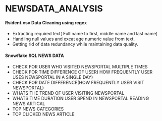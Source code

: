 # NEWSDATA_ANALYSIS
#### Rsident.csv Data Cleaning using regex
  - Extracting required text( Full name to first, middle name and last name)
  - Handling null values and excat age numeric value from text.
  - Getting rid of data redundancy while maintaining data quality.
#### Snowflake SQL NEWS DATA
  - CHECK FOR USER WHO VISITED NEWSPORTAL MULTIPLE TIMES
  - CHECK FOR TIME DIFFERENCE OF USER( HOW FREQUENTLY USER USES NEWSPORTAL IN A SINGLE DAY)
  - CHECK FOR DATE DIFFERENCE(HOW FREQUENTLY USER VISIT NEWSPORTAL)
  - WHATS THE TREND OF USER VISITING NEWSPORTAL
  - WHATS TIME DURATION USER SPEND IN NEWSPORTAL READING NEWS ARTICAL
  - TOP NEWS CATEGORIES
  - TOP CLICKED NEWS ARTICLE
